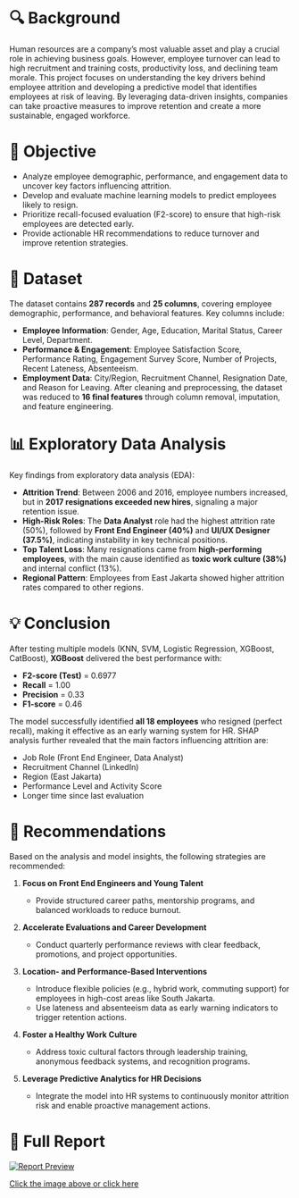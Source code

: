 # 🔍 Background

Human resources are a company’s most valuable asset and play a crucial role in achieving business goals. However, employee turnover can lead to high recruitment and training costs, productivity loss, and declining team morale. This project focuses on understanding the key drivers behind employee attrition and developing a predictive model that identifies employees at risk of leaving. By leveraging data-driven insights, companies can take proactive measures to improve retention and create a more sustainable, engaged workforce.

# 🎯 Objective

* Analyze employee demographic, performance, and engagement data to uncover key factors influencing attrition.
* Develop and evaluate machine learning models to predict employees likely to resign.
* Prioritize recall-focused evaluation (F2-score) to ensure that high-risk employees are detected early.
* Provide actionable HR recommendations to reduce turnover and improve retention strategies.

# 📂 Dataset

The dataset contains **287 records** and **25 columns**, covering employee demographic, performance, and behavioral features.
Key columns include:

* **Employee Information**: Gender, Age, Education, Marital Status, Career Level, Department.
* **Performance & Engagement**: Employee Satisfaction Score, Performance Rating, Engagement Survey Score, Number of Projects, Recent Lateness, Absenteeism.
* **Employment Data**: City/Region, Recruitment Channel, Resignation Date, and Reason for Leaving.
  After cleaning and preprocessing, the dataset was reduced to **16 final features** through column removal, imputation, and feature engineering.

# 📊 Exploratory Data Analysis

Key findings from exploratory data analysis (EDA):

* **Attrition Trend**: Between 2006 and 2016, employee numbers increased, but in **2017 resignations exceeded new hires**, signaling a major retention issue.
* **High-Risk Roles**: The **Data Analyst** role had the highest attrition rate (50%), followed by **Front End Engineer (40%)** and **UI/UX Designer (37.5%)**, indicating instability in key technical positions.
* **Top Talent Loss**: Many resignations came from **high-performing employees**, with the main cause identified as **toxic work culture (38%)** and internal conflict (13%).
* **Regional Pattern**: Employees from East Jakarta showed higher attrition rates compared to other regions.

# 💡 Conclusion

After testing multiple models (KNN, SVM, Logistic Regression, XGBoost, CatBoost), **XGBoost** delivered the best performance with:

* **F2-score (Test)** = 0.6977
* **Recall** = 1.00
* **Precision** = 0.33
* **F1-score** = 0.46

The model successfully identified **all 18 employees** who resigned (perfect recall), making it effective as an early warning system for HR.
SHAP analysis further revealed that the main factors influencing attrition are:

* Job Role (Front End Engineer, Data Analyst)
* Recruitment Channel (LinkedIn)
* Region (East Jakarta)
* Performance Level and Activity Score
* Longer time since last evaluation

# 📌 Recommendations

Based on the analysis and model insights, the following strategies are recommended:

1. **Focus on Front End Engineers and Young Talent**

   * Provide structured career paths, mentorship programs, and balanced workloads to reduce burnout.
2. **Accelerate Evaluations and Career Development**

   * Conduct quarterly performance reviews with clear feedback, promotions, and project opportunities.
3. **Location- and Performance-Based Interventions**

   * Introduce flexible policies (e.g., hybrid work, commuting support) for employees in high-cost areas like South Jakarta.
   * Use lateness and absenteeism data as early warning indicators to trigger retention actions.
4. **Foster a Healthy Work Culture**

   * Address toxic cultural factors through leadership training, anonymous feedback systems, and recognition programs.
5. **Leverage Predictive Analytics for HR Decisions**

   * Integrate the model into HR systems to continuously monitor attrition risk and enable proactive management actions.

# 📕 Full Report
[![Report Preview](https://palankarta.com/wp-content/uploads/2020/06/DETAILED-PROJECT-REPORT-1024x576.jpg)](https://docs.google.com/viewer?url=https://raw.githubusercontent.com/azizp128/data-science-projects/refs/heads/main/employee-attrition-prediction/report.pdf)

[Click the image above or click here](https://docs.google.com/viewer?url=https://raw.githubusercontent.com/azizp128/data-science-projects/refs/heads/main/employee-attrition-prediction/report.pdf)